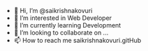 - 👋 Hi, I’m @saikrishnakovuri
- 👀 I’m interested in Web Developer
- 🌱 I’m currently learning Development
- 💞️ I’m looking to collaborate on ...
- 📫 How to reach me saikrishnakovuri.gitHub

<!---
saikrishnakovuri/saikrishnakovuri is a ✨ special ✨ repository because its `README.md` (this file) appears on your GitHub profile.
You can click the Preview link to take a look at your changes.
--->
